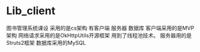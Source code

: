 # Lib_client
图书管理系统课设
采用的是cs架构 有客户端 服务器 数据库
客户端采用的是MVP架构 网络请求采用的是OkHttpUtils开源框架 用到了线程池技术。
服务器用的是Struts2框架
数据库采用的MySQL
